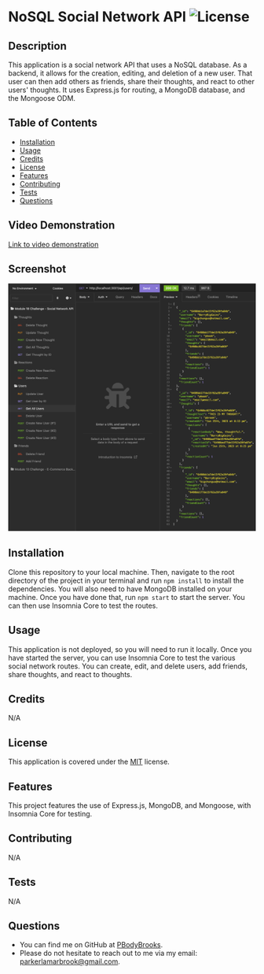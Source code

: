 # NoSQL Social Network API ![License](https://img.shields.io/badge/License-MIT-brightgreen.svg)

## Description 
This application is a social network API that uses a NoSQL database. As a backend, it allows for the creation, editing, and deletion of a new user. That user can then add others as friends, share their thoughts, and react to other users' thoughts. It uses Express.js for routing, a MongoDB database, and the Mongoose ODM.

## Table of Contents

* [Installation](#installation)
* [Usage](#usage)
* [Credits](#credits)
* [License](#license)
* [Features](#features)
* [Contributing](#contributing)
* [Tests](#tests)
* [Questions](#questions)

## Video Demonstration
[Link to video demonstration](https://drive.google.com/file/d/1GHbUdjWUwDYSEtEFZv2g1Pu2ZRzAXn1T/view)

## Screenshot
![Screenshot of app.](assets/images/screenshot.png)

## Installation 
Clone this repository to your local machine. Then, navigate to the root directory of the project in your terminal and run `npm install` to install the dependencies. You will also need to have MongoDB installed on your machine. Once you have done that, run `npm start` to start the server. You can then use Insomnia Core to test the routes.

## Usage 
This application is not deployed, so you will need to run it locally. Once you have started the server, you can use Insomnia Core to test the various social network routes. You can create, edit, and delete users, add friends, share thoughts, and react to thoughts.

## Credits 
N/A

## License
This application is covered under the [MIT](https://opensource.org/licenses/MIT) license.

## Features 
This project features the use of Express.js, MongoDB, and Mongoose, with Insomnia Core for testing.

## Contributing 
N/A

## Tests 
N/A

## Questions 
* You can find me on GitHub at [PBodyBrooks](https://github.com/PBodyBrooks). 
* Please do not hesitate to reach out to me via my email: parkerlamarbrook@gmail.com.
